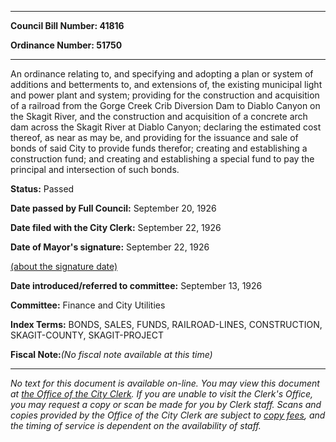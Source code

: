 

********

**Council Bill Number: 41816**
   
**Ordinance Number: 51750**
********

 An ordinance relating to, and specifying and adopting a plan or system of additions and betterments to, and extensions of, the existing municipal light and power plant and system; providing for the construction and acquisition of a railroad from the Gorge Creek Crib Diversion Dam to Diablo Canyon on the Skagit River, and the construction and acquisition of a concrete arch dam across the Skagit River at Diablo Canyon; declaring the estimated cost thereof, as near as may be, and providing for the issuance and sale of bonds of said City to provide funds therefor; creating and establishing a construction fund; and creating and establishing a special fund to pay the principal and intersection of such bonds.

**Status:** Passed
   
**Date passed by Full Council:** September 20, 1926
   
**Date filed with the City Clerk:** September 22, 1926
   
**Date of Mayor's signature:** September 22, 1926
   
[(about the signature date)](/~public/approvaldate.htm)
   
   
   
**Date introduced/referred to committee:** September 13, 1926
   
**Committee:** Finance and City Utilities
   
   
**Index Terms:** BONDS, SALES, FUNDS, RAILROAD-LINES, CONSTRUCTION, SKAGIT-COUNTY, SKAGIT-PROJECT

**Fiscal Note:**_(No fiscal note available at this time)_
********

_No text for this document is available on-line. You may view this document at [the Office of the City Clerk](http://www.seattle.gov/leg/clerk/contactUs.htm). If you are unable to visit the Clerk's Office, you may request a copy or scan be made for you by Clerk staff. Scans and copies provided by the Office of the City Clerk are subject to [copy fees](http://clerk.seattle.gov/~public/clerkfees.htm), and the timing of service is dependent on the availability of staff._

